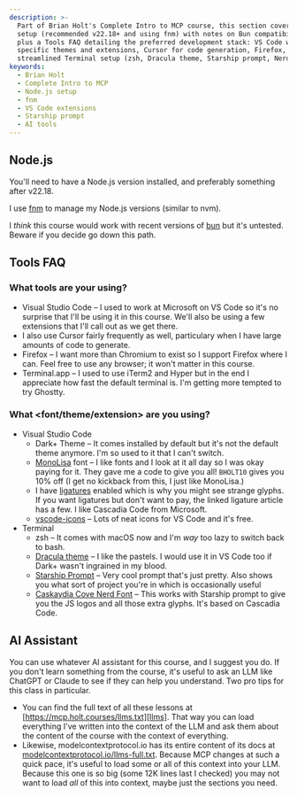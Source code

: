 ```yaml
---
description: >-
  Part of Brian Holt's Complete Intro to MCP course, this section covers Node.js
  setup (recommended v22.18+ and using fnm) with notes on Bun compatibility,
  plus a Tools FAQ detailing the preferred development stack: VS Code with
  specific themes and extensions, Cursor for code generation, Firefox, and a
  streamlined Terminal setup (zsh, Dracula theme, Starship prompt, Nerd Font).
keywords:
  - Brian Holt
  - Complete Intro to MCP
  - Node.js setup
  - fnm
  - VS Code extensions
  - Starship prompt
  - AI tools
---
```


## Node.js

You'll need to have a Node.js version installed, and preferably something after v22.18.

I use [fnm][fnm] to manage my Node.js versions (similar to nvm).

I _think_ this course would work with recent versions of [bun][bun] but it's untested. Beware if you decide go down this path.

## Tools FAQ

### What tools are your using?

- Visual Studio Code – I used to work at Microsoft on VS Code so it's no surprise that I'll be using it in this course. We'll also be using a few extensions that I'll call out as we get there.
- I also use Cursor fairly frequently as well, particulary when I have large amounts of code to generate.
- Firefox – I want more than Chromium to exist so I support Firefox where I can. Feel free to use any browser; it won't matter in this course.
- Terminal.app – I used to use iTerm2 and Hyper but in the end I appreciate how fast the default terminal is. I'm getting more tempted to try Ghostty.

### What <font/theme/extension> are you using?

- Visual Studio Code
  - Dark+ Theme – It comes installed by default but it's not the default theme anymore. I'm so used to it that I can't switch.
  - [MonoLisa][monolisa] font – I like fonts and I look at it all day so I was okay paying for it. They gave me a code to give you all! `BHOLT10` gives you 10% off (I get no kickback from this, I just like MonoLisa.)
  - I have [ligatures][ligatures] enabled which is why you might see strange glyphs. If you want ligatures but don't want to pay, the linked ligature article has a few. I like Cascadia Code from Microsoft.
  - [vscode-icons][vscode-icons] – Lots of neat icons for VS Code and it's free.
- Terminal
  - zsh – It comes with macOS now and I'm _way_ too lazy to switch back to bash.
  - [Dracula theme][dracula] – I like the pastels. I would use it in VS Code too if Dark+ wasn't ingrained in my blood.
  - [Starship Prompt][starship] – Very cool prompt that's just pretty. Also shows you what sort of project you're in which is occasionally useful
  - [Caskaydia Cove Nerd Font][nerd] – This works with Starship prompt to give you the JS logos and all those extra glyphs. It's based on Cascadia Code.

## AI Assistant

You can use whatever AI assistant for this course, and I suggest you do. If you don't learn something from the course, it's useful to ask an LLM like ChatGPT or Claude to see if they can help you understand. Two pro tips for this class in particular.

- You can find the full text of all these lessons at [https://mcp.holt.courses/llms.txt][llms]. That way you can load everything I've written into the context of the LLM and ask them about the content of the course with the context of everything.
- Likewise, modelcontextprotocol.io has its entire content of its docs at [modelcontextprotocol.io/llms-full.txt][mcp]. Because MCP changes at such a quick pace, it's useful to load some or all of this context into your LLM. Because this one is so big (some 12K lines last I checked) you may not want to load _all_ of this into context, maybe just the sections you need.

[ligatures]: https://worldofzero.com/posts/enable-font-ligatures-vscode/
[monolisa]: https://www.monolisa.dev/
[vscode-icons]: https://marketplace.visualstudio.com/items?itemName=vscode-icons-team.vscode-icons
[dracula]: https://draculatheme.com/terminal
[starship]: https://starship.rs/
[nerd]: https://www.nerdfonts.com/font-downloads
[fnm]: https://github.com/Schniz/fnm
[bun]: https://bun.sh/
[llms]: https://mcp.holt.courses/llms.txt
[mcp]: https://modelcontextprotocol.io/llms-full.txt

